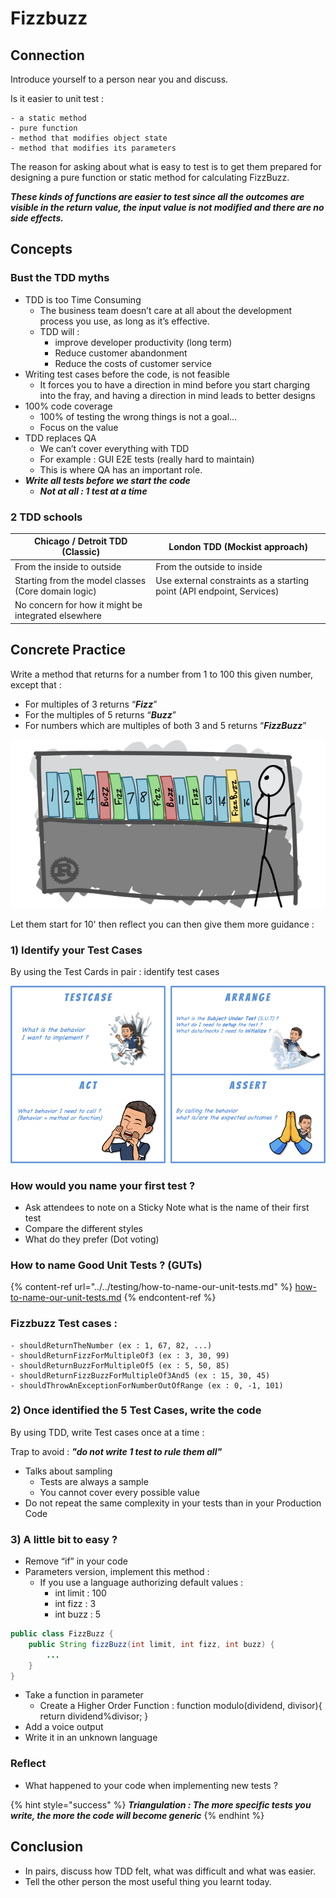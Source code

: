 # Fizzbuzz

## Connection

Introduce yourself to a person near you and discuss.

Is it easier to unit test :

```
- a static method
- pure function
- method that modifies object state
- method that modifies its parameters
```

The reason for asking about what is easy to test is to get them prepared for designing a pure function or static method for calculating FizzBuzz.&#x20;

_**These kinds of functions are easier to test since all the outcomes are visible in the return value, the input value is not modified and there are no side effects.**_

## Concepts

### Bust the TDD myths

* TDD is too Time Consuming
  * The business team doesn’t care at all about the development process you use, as long as it’s effective.
  * TDD will :
    * improve developer productivity (long term)
    * Reduce customer abandonment
    * Reduce the costs of customer service&#x20;
* Writing test cases before the code, is not feasible
  * It forces you to have a direction in mind before you start charging into the fray, and having a direction in mind leads to better designs
* 100% code coverage
  * 100% of testing the wrong things is not a goal…
  * Focus on the value&#x20;
* TDD replaces QA
  * We can’t cover everything with TDD
  * For example : GUI E2E tests (really hard to maintain)
  * This is where QA has an important role.
* _**Write all tests before we start the code**_
  * _**Not at all : 1 test at a time**_

### 2 TDD schools

| Chicago / Detroit TDD (Classic)                     | London TDD (Mockist approach)                                         |
| --------------------------------------------------- | --------------------------------------------------------------------- |
| From the inside to outside                          | From the outside to inside                                            |
| Starting from the model classes (Core domain logic) | Use external constraints as a starting point (API endpoint, Services) |
| No concern for how it might be integrated elsewhere |                                                                       |

## Concrete Practice

Write a method that returns for a number from 1 to 100 this given number, except that :&#x20;

* For multiples of 3 returns “_**Fizz**_”
* For the multiples of 5 returns “_**Buzz**_”
* For numbers which are multiples of both 3 and 5 returns “_**FizzBuzz**_”

![](<../../../.gitbook/assets/image (499).png>)

Let them start for 10' then reflect you can then give them more guidance :

### 1) Identify your Test Cases

By using the Test Cards in pair : identify test cases

![](<../../../.gitbook/assets/image (500).png>)

### How would you name your first test ?

* Ask attendees to note on a Sticky Note what is the name of their first test
* Compare the different styles
* What do they prefer (Dot voting)

### How to name Good Unit Tests ? (GUTs)

{% content-ref url="../../testing/how-to-name-our-unit-tests.md" %}
[how-to-name-our-unit-tests.md](../../testing/how-to-name-our-unit-tests.md)
{% endcontent-ref %}

### Fizzbuzz Test cases :

```
- shouldReturnTheNumber (ex : 1, 67, 82, ...)
- shouldReturnFizzForMultipleOf3 (ex : 3, 30, 99)
- shouldReturnBuzzForMultipleOf5 (ex : 5, 50, 85)
- shouldReturnFizzBuzzForMultipleOf3And5 (ex : 15, 30, 45)
- shouldThrowAnExceptionForNumberOutOfRange (ex : 0, -1, 101)
```

### 2) Once identified the 5 Test Cases, write the code

By using TDD, write Test cases once at a time :

Trap to avoid : _**"do not write 1 test to rule them all"**_

* Talks about sampling
  * Tests are always a sample
  * You cannot cover every possible value
* Do not repeat the same complexity in your tests than in your Production Code

### 3) A little bit to easy ?

* Remove “if” in your code
* Parameters version, implement this method :&#x20;
  * If you use a language authorizing default values :
    * int limit : 100
    * int fizz : 3
    * int buzz : 5

```java
public class FizzBuzz {
    public String fizzBuzz(int limit, int fizz, int buzz) {
        ...
    }
}
```

* Take a function in parameter
  * Create a Higher Order Function : function modulo(dividend, divisor){ return dividend%divisor; }
* Add a voice output
* Write it in an unknown language

### Reflect

* What happened to your code when implementing new tests ?

{% hint style="success" %}
_**Triangulation : The more specific tests you write, the more the code will become generic**_
{% endhint %}

## Conclusion

* In pairs, discuss how TDD felt, what was difficult and what was easier.
* Tell the other person the most useful thing you learnt today.



